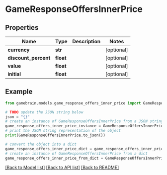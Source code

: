 # GameResponseOffersInnerPrice


## Properties

Name | Type | Description | Notes
------------ | ------------- | ------------- | -------------
**currency** | **str** |  | [optional] 
**discount_percent** | **float** |  | [optional] 
**value** | **float** |  | [optional] 
**initial** | **float** |  | [optional] 

## Example

```python
from gamebrain.models.game_response_offers_inner_price import GameResponseOffersInnerPrice

# TODO update the JSON string below
json = "{}"
# create an instance of GameResponseOffersInnerPrice from a JSON string
game_response_offers_inner_price_instance = GameResponseOffersInnerPrice.from_json(json)
# print the JSON string representation of the object
print(GameResponseOffersInnerPrice.to_json())

# convert the object into a dict
game_response_offers_inner_price_dict = game_response_offers_inner_price_instance.to_dict()
# create an instance of GameResponseOffersInnerPrice from a dict
game_response_offers_inner_price_from_dict = GameResponseOffersInnerPrice.from_dict(game_response_offers_inner_price_dict)
```
[[Back to Model list]](../README.md#documentation-for-models) [[Back to API list]](../README.md#documentation-for-api-endpoints) [[Back to README]](../README.md)


